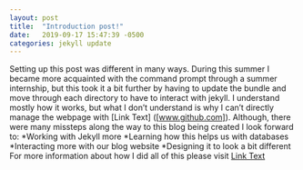 ```yaml
---
layout: post
title:  "Introduction post!"
date:   2019-09-17 15:47:39 -0500
categories: jekyll update
---
```


Setting up this post was different in many ways. During this summer I became more acquainted with the command prompt through a summer internship, but this took it a bit further by having to update the bundle and move through each directory to have to interact with jekyll. I understand mostly how it works, but what I don’t understand is why I can’t directly manage the webpage with [Link Text] ([www.github.com]). Although, there were many missteps along the way to this blog being created I look forward to:
*Working with Jekyll more
*Learning how this helps us with databases
*Interacting more with our blog website
*Designing it to look a bit different
For more information about how I did all of this please visit [Link Text]([http://mark.goadrich.com/courses/csci340f19/labs/lab3.html])